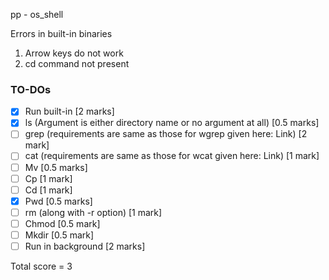 pp - os_shell

Errors in built-in binaries
1. Arrow keys do not work
2. cd command not present

### TO-DOs
- [x] Run built-in [2 marks]
- [x] ls (Argument is either directory name or no argument at all) [0.5 marks] 
- [ ] grep (requirements are same as those for wgrep given here: Link) [2 mark]
- [ ] cat (requirements are same as those for wcat given here: Link) [1 mark]
- [ ] Mv [0.5 marks]
- [ ] Cp [1 mark]
- [ ] Cd [1 mark]
- [x] Pwd [0.5 marks]
- [ ] rm (along with -r option) [1 mark]
- [ ] Chmod [0.5 mark]
- [ ] Mkdir [0.5 mark]
- [ ] Run in background [2 marks]

Total score = 3